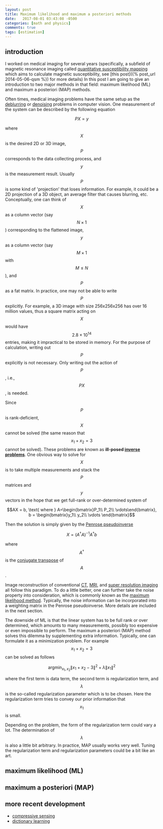 ```yaml
---
layout: post
title: Maximum likelihood and maximum a posteriori methods
date:   2017-08-01 03:43:08 -0500
categories: [math and physics]
comments: true
tags: [estimation]
---
```


## introduction

I worked on medical imaging for several years (specifically, a subfield of magnetic resonance imaging called [quantitative susceptibility mapping](https://en.wikipedia.org/wiki/Quantitative_susceptibility_mapping) which aims to calculate magnetic susceptibility, see [this post]({% post_url 2014-05-06-qsm %}) for more details)
In this post I am going to give an introduction to two major methods in that field:
maximum likelihood (ML) and maximum a posteriori (MAP) methods.

Often times, medical imaging problems have the same setup as the [deblurring](https://en.wikipedia.org/wiki/Deblurring)
or [denoising](https://en.wikipedia.org/wiki/Noise_reduction) problems in computer vision. One measurement of the system can be
described by the following equation

$$PX= y$$

where $$X$$ is the desired 2D or 3D image, $$P$$ corresponds to the data collecting process, and $$y$$ is the measurement result. 
Usually $$P$$ is some kind of 'projection' that loses information. For example, it could be a 2D projection of a 3D object,
an average filter that causes blurring, etc. Conceptually, one can think of $$X$$ as a column vector (say $$N\times 1$$)
corresponding to the flattened image, $$y$$ as a column vector (say $$M\times 1$$ with $$M\le N$$), and $$P$$ as a fat matrix.
In practice, one may not be able to write $$P$$ explicitly. For example, a 3D image with size 256x256x256 has over 16 million
values, thus a square matrix acting on $$X$$ would have $$2.8\times10^{14}$$ entries, making it impractical to be stored in memory.
For the purpose of calculation, writing out $$P$$ explicitly is not necessary. Only writing out the action of $$P$$, i.e., $$PX$$, is needed.

Since $$P$$ is rank-deficient, $$X$$ cannot be solved (the same reason that $$x_1+x_2 = 3$$ cannot be solved).
These problems are known as **ill-posed [inverse problems](https://en.wikipedia.org/wiki/Inverse_problem)**.
One obvious way to solve for $$X$$ is to take multiple measurements and stack the $$P$$ matrices and $$y$$ vectors 
in the hope that we get full-rank or  over-determined system of 

$$AX = b, \text{ where } A=\begin{bmatrix}P_1\\ P_2\\ \vdots\end{bmatrix}, b = \begin{bmatrix}y_1\\ y_2\\ \vdots \end{bmatrix}$$

Then the solution is simply given by the [Penrose pseudoinverse](https://en.wikipedia.org/wiki/Moore–Penrose_pseudoinverse)

$$ X = (A^\dagger A)^{-1} A^\dagger b$$

where $$A^\dagger$$ is the [conjugate transpose](https://en.wikipedia.org/wiki/Conjugate_transpose) of $$A$$.

Image reconstruction of conventional [CT](https://en.wikipedia.org/wiki/CT_scan), [MRI](https://en.wikipedia.org/wiki/Magnetic_resonance_imaging), 
and [super resolution imaging](https://en.wikipedia.org/wiki/Super-resolution_imaging) all follow this paradigm.
To do a little better, one can further take the noise property into
consideration, which is commonly known as the [maximum likelihood method](https://en.wikipedia.org/wiki/Maximum_likelihood_estimation).
Typically, the noise information can be incorporated into a weighting matrix in the Penrose pseudoinverse.
More details are included in the next section. 

The downside of ML is that the linear system has to be full rank or over determined, which amounts to many measurements, possibly too expensive or even impossible to perform.
The maximum a posteriori (MAP) method solves this dilemma by supplementing extra information.
Typically, one can formulate it as a minimization problem.
For example $$x_1+x_2 = 3$$ can be solved as follows

$$ \text{argmin}_{x_1, x_2} \|x_1+x_2-3\|^2 + \lambda \|x_1\|^2 $$

where the first term is data term, the second term is regularization term, and $$\lambda$$ is the so-called regularization parameter which is to be chosen.
Here the regularization term tries to convey our prior information that $$x_1$$ is small. 

Depending on the problem, the form of the regularization term could vary a lot. The determination of $$\lambda$$ is also a little bit arbitrary.
In practice, MAP usually works very well. Tuning the regularization term and regularization parameters could be a bit like an art.


## maximum likelihood (ML)

## maximum a posteriori (MAP)

## more recent development 

* [compressive sensing](https://en.wikipedia.org/wiki/Compressed_sensing)
* [dictionary learning](https://en.wikipedia.org/wiki/Sparse_dictionary_learning)
